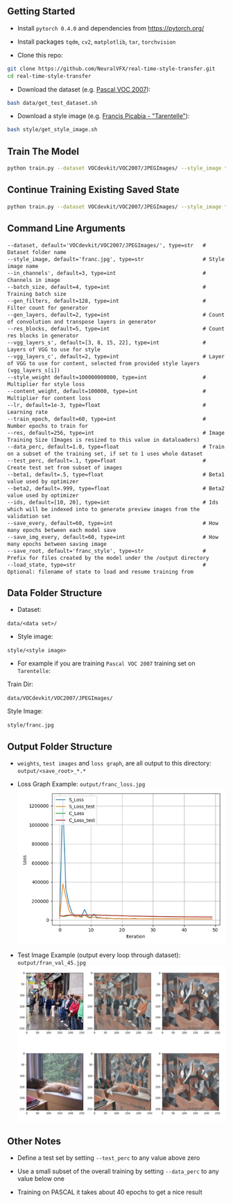 
## Getting Started
- Install `pytorch 0.4.0` and dependencies from https://pytorch.org/
- Install packages `tqdm`, `cv2`, `matplotlib`, `tar`, `torchvision`

- Clone this repo:
```bash
git clone https://github.com/NeuralVFX/real-time-style-transfer.git
cd real-time-style-transfer
```
- Download the dataset (e.g. [Pascal VOC 2007](http://pjreddie.com/media/files/VOCtrainval_06-Nov-2007.tar)):
```bash
bash data/get_test_dataset.sh
```
- Download a style image (e.g. [Francis Picabia - "Tarentelle"](https://en.wikipedia.org/wiki/Abstract_art#/media/File:Francis_Picabia,_1912,_Tarentelle,_oil_on_canvas,_73.6_x_92.1_cm,_Museum_of_Modern_Art,_New_York.jpg)):
```bash
bash style/get_style_image.sh
```

## Train The Model
```bash
python train.py --dataset VOCdevkit/VOC2007/JPEGImages/ --style_image franc.jpg --train_epoch 100  --save_root franc
```

## Continue Training Existing Saved State
```bash
python train.py --dataset VOCdevkit/VOC2007/JPEGImages/ --style_image franc.jpg --train_epoch 100  --save_root franc  --load_state output/franc_3.json
```

## Command Line Arguments
```
--dataset, default='VOCdevkit/VOC2007/JPEGImages/', type=str   # Dataset folder name
--style_image, default='franc.jpg', type=str                   # Style image name
--in_channels', default=3, type=int                            # Channels in image
--batch_size, default=4, type=int                              # Training batch size
--gen_filters, default=128, type=int                           # Filter count for generator
--gen_layers, default=2, type=int                              # Count of convolution and transpose layers in generator
--res_blocks, default=5, type=int                              # Count res blocks in generator
--vgg_layers_s', default=[3, 8, 15, 22], type=int              # Layers of VGG to use for style
--vgg_layers_c', default=2, type=int                           # Layer of VGG to use for content, selected from provided style layers (vgg_layers_s[i])
--style_weight default=100000000000, type=int                  # Multiplier for style loss
--content_weight, default=100000, type=int                     # Multiplier for content loss
--lr, default=1e-3, type=float                                 # Learning rate
--train_epoch, default=60, type=int                            # Number epochs to train for
--res, default=256, type=int                                   # Image Training Size (Images is resized to this value in dataloaders)
--data_perc, default=1.0, type=float                           # Train on a subset of the training set, if set to 1 uses whole dataset
--test_perc, default=.1, type=float                            # Create test set from subset of images
--beta1, default=.5, type=float                                # Beta1 value used by optimizer
--beta2, default=.999, type=float                              # Beta2 value used by optimizer
--ids, default=[10, 20], type=int                              # Ids which will be indexed into to generate preview images from the validation set
--save_every, default=60, type=int                             # How many epochs between each model save
--save_img_every, default=60, type=int                         # How many epochs between saving image
--save_root, default='franc_style', type=str                   # Prefix for files created by the model under the /output directory
--load_state, type=str                                         # Optional: filename of state to load and resume training from
```

## Data Folder Structure

- Dataset:

`data/<data set>/`

- Style image:

`style/<style image>`

- For example if you are training `Pascal VOC 2007` training set on `Tarentelle`:

Train Dir:

`data/VOCdevkit/VOC2007/JPEGImages/`

Style Image:

`style/franc.jpg`

## Output Folder Structure

- `weights`, `test images` and `loss graph`, are all output to this directory: `output/<save_root>_*.*`

- Loss Graph Example: `output/franc_loss.jpg`
![](output/franc_loss.jpg)

- Test Image Example (output every loop through dataset): `output/fran_val_45.jpg`
![](output/franc_val_45.jpg)

## Other Notes

- Define a test set by setting `--test_perc` to any value above zero

- Use a small subset of the overall training by setting `--data_perc` to any value below one

- Training on PASCAL it takes about 40 epochs to get a nice result

